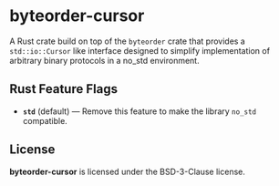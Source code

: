 # byteorder-cursor

A Rust crate build on top of the `byteorder` crate that provides a
`std::io::Cursor` like interface designed to simplify implementation of
arbitrary binary protocols in a no\_std environment.

## Rust Feature Flags
* **`std`** (default) — Remove this feature to make the library
  `no_std` compatible.

## License

**byteorder-cursor** is licensed under the BSD-3-Clause license.

